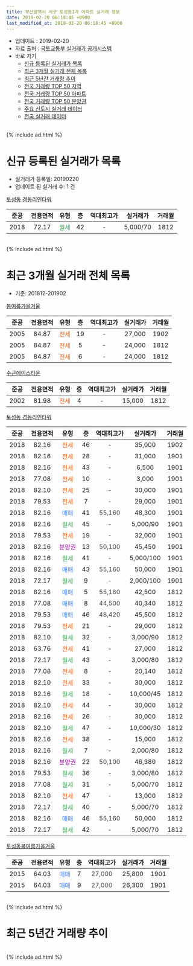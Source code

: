```yaml
---
title: 부산광역시 서구 토성동1가 아파트 실거래 정보
date: 2019-02-20 06:18:45 +0900
last_modified_at: 2019-02-20 06:18:45 +0900
---
```


* 업데이트 : 2019-02-20
* 자료 출처 : [국토교통부 실거래가 공개시스템](http://rt.molit.go.kr)
* 바로 가기
    * [신규 등록된 실거래가 목록](#신규-등록된-실거래가-목록)
    * [최근 3개월 실거래 전체 목록](#최근-3개월-실거래-전체-목록)
    * [최근 5년간 거래량 추이](#최근-5년간-거래량-추이)
    * [전국 거래량 TOP 50 지역](https://inasie.github.io/apt-trade-info/최근-3개월-전국에서-가장-거래가-많이-발생한-지역)
    * [전국 거래량 TOP 50 아파트](https://inasie.github.io/apt-trade-info/최근-3개월-전국에서-가장-거래가-많이-발생한-아파트)
    * [전국 거래량 TOP 50 분양권](https://inasie.github.io/apt-trade-info/최근-3개월-전국에서-가장-거래가-많이-발생한-분양권)
    * [주요 신도시 실거래 데이터](https://inasie.github.io/apt-trade-info/주요-신도시)
    * [전국 실거래 데이터](https://inasie.github.io/apt-trade-info/전국)
<br>
{% include ad.html %}
<br>

# 신규 등록된 실거래가 목록
* 실거래가 등록일: 20190220
* 업데이트 된 실거래 수: 1 건


[토성동 경동리인타워](https://search.naver.com/search.naver?query=%EB%B6%80%EC%82%B0%EA%B4%91%EC%97%AD%EC%8B%9C+%EC%84%9C%EA%B5%AC+%ED%86%A0%EC%84%B1%EB%8F%991%EA%B0%80+%ED%86%A0%EC%84%B1%EB%8F%99+%EA%B2%BD%EB%8F%99%EB%A6%AC%EC%9D%B8%ED%83%80%EC%9B%8C)

|준공|전용면적|유형|층|역대최고가|실거래가|거래월|
|:---:|:---:|:---:|:---:|:---:|:---:|:---:|
|2018|72.17|<span style="color:#34a853">월세</span>|42|<span style="color:#444444">-</span>|5,000/70|1812|


<br>
{% include ad.html %}
<br>

# 최근 3개월 실거래 전체 목록
* 기준: 201812-201902


[봄여름가을겨울](https://search.naver.com/search.naver?query=%EB%B6%80%EC%82%B0%EA%B4%91%EC%97%AD%EC%8B%9C+%EC%84%9C%EA%B5%AC+%ED%86%A0%EC%84%B1%EB%8F%991%EA%B0%80+%EB%B4%84%EC%97%AC%EB%A6%84%EA%B0%80%EC%9D%84%EA%B2%A8%EC%9A%B8)

|준공|전용면적|유형|층|역대최고가|실거래가|거래월|
|:---:|:---:|:---:|:---:|:---:|:---:|:---:|
|2005|84.87|<span style="color:#ff5a00">전세</span>|19|<span style="color:#444444">-</span>|27,000|1902|
|2005|84.87|<span style="color:#ff5a00">전세</span>|5|<span style="color:#444444">-</span>|24,000|1812|
|2005|84.87|<span style="color:#ff5a00">전세</span>|6|<span style="color:#444444">-</span>|24,000|1812|

[수근에이스타운](https://search.naver.com/search.naver?query=%EB%B6%80%EC%82%B0%EA%B4%91%EC%97%AD%EC%8B%9C+%EC%84%9C%EA%B5%AC+%ED%86%A0%EC%84%B1%EB%8F%991%EA%B0%80+%EC%88%98%EA%B7%BC%EC%97%90%EC%9D%B4%EC%8A%A4%ED%83%80%EC%9A%B4)

|준공|전용면적|유형|층|역대최고가|실거래가|거래월|
|:---:|:---:|:---:|:---:|:---:|:---:|:---:|
|2002|81.98|<span style="color:#ff5a00">전세</span>|4|<span style="color:#444444">-</span>|15,000|1812|

[토성동 경동리인타워](https://search.naver.com/search.naver?query=%EB%B6%80%EC%82%B0%EA%B4%91%EC%97%AD%EC%8B%9C+%EC%84%9C%EA%B5%AC+%ED%86%A0%EC%84%B1%EB%8F%991%EA%B0%80+%ED%86%A0%EC%84%B1%EB%8F%99+%EA%B2%BD%EB%8F%99%EB%A6%AC%EC%9D%B8%ED%83%80%EC%9B%8C)

|준공|전용면적|유형|층|역대최고가|실거래가|거래월|
|:---:|:---:|:---:|:---:|:---:|:---:|:---:|
|2018|82.16|<span style="color:#ff5a00">전세</span>|46|<span style="color:#444444">-</span>|35,000|1902|
|2018|82.16|<span style="color:#ff5a00">전세</span>|28|<span style="color:#444444">-</span>|31,000|1901|
|2018|82.16|<span style="color:#ff5a00">전세</span>|43|<span style="color:#444444">-</span>|6,500|1901|
|2018|77.08|<span style="color:#ff5a00">전세</span>|10|<span style="color:#444444">-</span>|3,000|1901|
|2018|82.10|<span style="color:#ff5a00">전세</span>|25|<span style="color:#444444">-</span>|30,000|1901|
|2018|79.53|<span style="color:#ff5a00">전세</span>|7|<span style="color:#444444">-</span>|29,000|1901|
|2018|82.16|<span style="color:#4285f3">매매</span>|41|<span style="color:#444444">55,160</span>|48,300|1901|
|2018|82.16|<span style="color:#34a853">월세</span>|45|<span style="color:#444444">-</span>|5,000/90|1901|
|2018|79.53|<span style="color:#ff5a00">전세</span>|19|<span style="color:#444444">-</span>|32,000|1901|
|2018|82.16|<span style="color:#9C11A5">분양권</span>|13|<span style="color:#444444">50,100</span>|45,450|1901|
|2018|82.16|<span style="color:#34a853">월세</span>|41|<span style="color:#444444">-</span>|5,000/100|1901|
|2018|82.16|<span style="color:#4285f3">매매</span>|43|<span style="color:#444444">55,160</span>|50,000|1901|
|2018|72.17|<span style="color:#34a853">월세</span>|9|<span style="color:#444444">-</span>|2,000/100|1901|
|2018|82.16|<span style="color:#4285f3">매매</span>|5|<span style="color:#444444">55,160</span>|42,500|1812|
|2018|77.08|<span style="color:#4285f3">매매</span>|8|<span style="color:#444444">44,500</span>|40,340|1812|
|2018|79.53|<span style="color:#4285f3">매매</span>|46|<span style="color:#444444">48,420</span>|45,500|1812|
|2018|79.53|<span style="color:#ff5a00">전세</span>|21|<span style="color:#444444">-</span>|29,000|1812|
|2018|82.10|<span style="color:#34a853">월세</span>|32|<span style="color:#444444">-</span>|3,000/90|1812|
|2018|63.76|<span style="color:#ff5a00">전세</span>|41|<span style="color:#444444">-</span>|27,000|1812|
|2018|72.17|<span style="color:#34a853">월세</span>|43|<span style="color:#444444">-</span>|3,000/80|1812|
|2018|77.08|<span style="color:#ff5a00">전세</span>|8|<span style="color:#444444">-</span>|20,140|1812|
|2018|82.10|<span style="color:#ff5a00">전세</span>|33|<span style="color:#444444">-</span>|30,000|1812|
|2018|82.16|<span style="color:#34a853">월세</span>|18|<span style="color:#444444">-</span>|10,000/45|1812|
|2018|82.10|<span style="color:#ff5a00">전세</span>|44|<span style="color:#444444">-</span>|30,000|1812|
|2018|82.16|<span style="color:#ff5a00">전세</span>|26|<span style="color:#444444">-</span>|30,000|1812|
|2018|82.10|<span style="color:#34a853">월세</span>|47|<span style="color:#444444">-</span>|10,000/30|1812|
|2018|82.16|<span style="color:#ff5a00">전세</span>|38|<span style="color:#444444">-</span>|15,000|1812|
|2018|82.16|<span style="color:#34a853">월세</span>|7|<span style="color:#444444">-</span>|2,000/80|1812|
|2018|82.16|<span style="color:#9C11A5">분양권</span>|22|<span style="color:#444444">50,100</span>|46,380|1812|
|2018|79.53|<span style="color:#34a853">월세</span>|36|<span style="color:#444444">-</span>|3,000/80|1812|
|2018|77.08|<span style="color:#34a853">월세</span>|31|<span style="color:#444444">-</span>|5,000/70|1812|
|2018|82.10|<span style="color:#ff5a00">전세</span>|47|<span style="color:#444444">-</span>|13,000|1812|
|2018|72.17|<span style="color:#34a853">월세</span>|40|<span style="color:#444444">-</span>|5,000/70|1812|
|2018|82.16|<span style="color:#4285f3">매매</span>|46|<span style="color:#444444">55,160</span>|50,000|1812|
|2018|72.17|<span style="color:#34a853">월세</span>|42|<span style="color:#444444">-</span>|5,000/70|1812|

[토성동봄여름가을겨울](https://search.naver.com/search.naver?query=%EB%B6%80%EC%82%B0%EA%B4%91%EC%97%AD%EC%8B%9C+%EC%84%9C%EA%B5%AC+%ED%86%A0%EC%84%B1%EB%8F%991%EA%B0%80+%ED%86%A0%EC%84%B1%EB%8F%99%EB%B4%84%EC%97%AC%EB%A6%84%EA%B0%80%EC%9D%84%EA%B2%A8%EC%9A%B8)

|준공|전용면적|유형|층|역대최고가|실거래가|거래월|
|:---:|:---:|:---:|:---:|:---:|:---:|:---:|
|2015|64.03|<span style="color:#4285f3">매매</span>|7|<span style="color:#444444">27,000</span>|25,800|1901|
|2015|64.03|<span style="color:#4285f3">매매</span>|9|<span style="color:#444444">27,000</span>|26,300|1901|


<br>
{% include ad.html %}
<br>

# 최근 5년간 거래량 추이


<div style="width:100%;">
    <canvas id="deal_progress" height="200"></canvas>
</div>

<script>
new Chart(document.getElementById("deal_progress"), {
    type: 'line',
    data: {
        labels: ['201402','201403','201404','201405','201406','201407','201408','201409','201410','201411','201412','201501','201502','201503','201504','201505','201506','201507','201508','201509','201510','201511','201512','201601','201602','201603','201604','201605','201606','201607','201608','201609','201610','201611','201612','201701','201702','201703','201704','201705','201706','201707','201708','201709','201710','201711','201712','201801','201802','201803','201804','201805','201806','201807','201808','201809','201810','201811','201812','201901','201902'],
        datasets: [{
            label: '매매',
            pointRadius: 1,
            data: [3, 3, 1, 3, 0, 0, 1, 0, 5, 4, 1, 4, 1, 3, 2, 1, 2, 3, 0, 4, 1, 1, 2, 2, 0, 0, 1, 1, 2, 1, 2, 1, 2, 1, 2, 1, 2, 1, 1, 0, 2, 0, 0, 1, 0, 0, 0, 6, 6, 7, 7, 7, 5, 8, 10, 9, 15, 4, 5, 5, 0],
            borderColor: "rgba(255, 201, 14, 1)",
            backgroundColor: "rgba(255, 201, 14, 0.5)",
            fill: false,
            lineTension: 0
        },{
            label: '전월세',
            pointRadius: 1,
            data: [1, 2, 0, 0, 1, 0, 0, 0, 1, 2, 1, 0, 1, 0, 4, 0, 0, 0, 0, 0, 2, 2, 2, 2, 0, 1, 1, 0, 0, 0, 0, 0, 0, 1, 2, 1, 2, 0, 0, 1, 1, 0, 1, 0, 1, 0, 0, 0, 1, 1, 1, 2, 3, 8, 14, 25, 23, 18, 20, 9, 2],
            borderColor: "rgba(0, 141, 185, 1)",
            backgroundColor: "rgba(0, 141, 185, 0.5)",
            fill: false,
            lineTension: 0
        }
        ]
    },
    options: {
        responsive: true,
        title: {
            display: false
        },
        tooltips: {
            mode: 'index',
            intersect: false
        },
        hover: {
            mode: 'nearest',
            intersect: true
        },
        scales: {
            xAxes: [{
                display: true,
                scaleLabel: {
                    display: true,
                    labelString: '년/월'
                }
            }],
            yAxes: [{
                display: true,
                ticks: {
                    suggestedMin: 0,
                },
                scaleLabel: {
                    display: true,
                    labelString: '실거래 수'
                }
            }]
        }
    }
});

</script>


<br>
{% include ad.html %}
<br>


